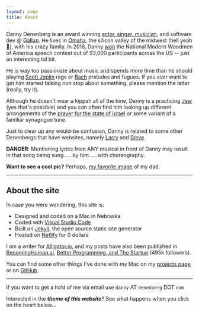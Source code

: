 ```yaml
---
layout: page
title: About
---
```


Danny Denenberg is an award winning [actor, singer, musician](https://drive.google.com/file/d/1b29B0QrxZei-Fpmv96fJhEw-qyBjV3AQ/view?usp=sharing), and software dev @ [Gallup](https://www.gallup.com/home.aspx). He lives in [Omaha](https://en.wikipedia.org/wiki/Omaha,_Nebraska), the silicon valley of the midwest (hell yeah 🧐), with his crazy family. In 2016, Danny [won](http://www.jewishomaha.org/jewish-press/2015/06/danny-goes-national/) the National Modern Woodmen of America speech contest out of 93,000 participants across the US -- just an interesting tid bit.

He is way too passionate about music and spends more time than he should playing [Scott Joplin](https://en.wikipedia.org/wiki/Scott_Joplin) rags or [Bach](https://en.wikipedia.org/wiki/Johann_Sebastian_Bach) preludes and fugues. If you ever want to get him started talking non stop about something, please mention the latter (really, try it).

Although he doesn't wear a kippah all of the time, Danny is a practicing [Jew](https://en.wikipedia.org/wiki/Jews) (yes that's possible) and you can often find him looking up different arrangements of the [prayer for the state of israel](https://en.wikipedia.org/wiki/Prayer_for_the_Welfare_of_the_State_of_Israel) or some variant of a familiar synagogue tune.

Just to clear up any would-be confusion, Danny is related to some other Denenbergs that have websites, namely [Larry](http://larry.denenberg.com/) and [Steve](http://www.facialsurgery.com/PPghome_page).

**DANGER**: Mentioning lyrics from ANY musical in front of Danny may result in that song being sung......by him......with choreography.

**Want to see a cool pic?** Perhaps, [my favorite image](/goods/dadwithgatesandbuffet.png) of my dad.

<hr/>

## About the site

In case you were wondering, this site is:

- Designed and coded on a Mac in Nebraska
- Coded with [Visual Studio Code](https://code.visualstudio.com/)
- Built on [Jekyll](https://jekyllrb.com/), the open source static site generator
- Hosted on [Netlify](https://www.netlify.com/) for 0 dollars

I am a writer for [Alligator.io](https://alligator.io/author/danny-denenberg), and my posts have also been published in [BecomingHuman.ai](https://becominghuman.ai/@DannyDenenberg), [Better Programming, and The Startup](https://medium.com/@DannyDenenberg) (495k followers).

You can find some other things I've done with my Mac on my [projects page](/projects) or on [GitHub](https://github.com/dannydenenberg).

---

If you want to get a hold of me via email use `danny` AT `denenberg` DOT `com`

Interested in the **_theme of this website_**? See what happens when you click on the heart below...
